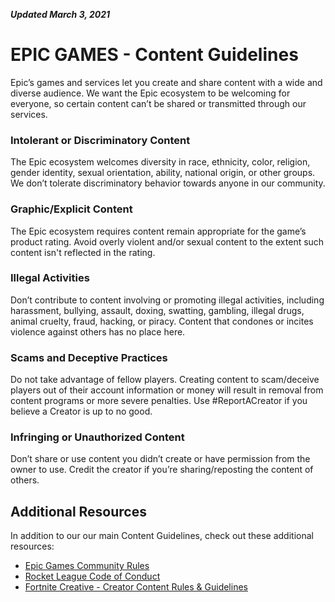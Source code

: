 _**Updated March 3, 2021**_

**EPIC GAMES - Content Guidelines**
===================================

Epic’s games and services let you create and share content with a wide and diverse audience. We want the Epic ecosystem to be welcoming for everyone, so certain content can’t be shared or transmitted through our services.

### **Intolerant or Discriminatory Content**

The Epic ecosystem welcomes diversity in race, ethnicity, color, religion, gender identity, sexual orientation, ability, national origin, or other groups. We don’t tolerate discriminatory behavior towards anyone in our community.

### **Graphic/Explicit Content**

The Epic ecosystem requires content remain appropriate for the game’s product rating. Avoid overly violent and/or sexual content to the extent such content isn't reflected in the rating.

### **Illegal Activities**

Don’t contribute to content involving or promoting illegal activities, including harassment, bullying, assault, doxing, swatting, gambling, illegal drugs, animal cruelty, fraud, hacking, or piracy. Content that condones or incites violence against others has no place here.

### **Scams and Deceptive Practices**

Do not take advantage of fellow players. Creating content to scam/deceive players out of their account information or money will result in removal from content programs or more severe penalties. Use #ReportACreator if you believe a Creator is up to no good. 

### **Infringing or Unauthorized Content**

Don’t share or use content you didn’t create or have permission from the owner to use. Credit the creator if you’re sharing/reposting the content of others.

Additional Resources 
---------------------

In addition to our our main Content Guidelines, check out these additional resources: 

*   [Epic Games Community Rules](https://www.epicgames.com/site/en-US/community-rules)
*   [Rocket League Code of Conduct](https://www.rocketleague.com/news/rocket-league-code-of-conduct/)
*   [Fortnite Creative - Creator Content Rules & Guidelines](https://www.epicgames.com/fortnite/news/fortnite-creative-creator-content-rules-and-guidelines)
